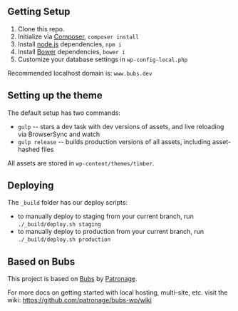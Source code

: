 ## Getting Setup

1. Clone this repo.
2. Initialize via [Composer](https://getcomposer.org/), `composer install`
3. Install [node.js](https://nodejs.org/) dependencies, `npm i`
4. Install [Bower](http://bower.io/) dependencies, `bower i`
5. Customize your database settings in `wp-config-local.php`

Recommended localhost domain is: `www.bubs.dev`

## Setting up the theme

The default setup has two commands:

* `gulp` -- stars a dev task with dev versions of assets, and live reloading via BrowserSync and watch
* `gulp release` -- builds production versions of all assets, including asset-hashed files

All assets are stored in `wp-content/themes/timber`.

## Deploying

The `_build` folder has our deploy scripts:

* to manually deploy to staging from your current branch, run `./_build/deploy.sh staging`
* to manually deploy to production from your current branch, run `./_build/deploy.sh production`

## Based on Bubs

This project is based on [Bubs](https://github.com/patronage/bubs-wp/) by [Patronage](http://www.patronage.org/studio).

For more docs on getting started with local hosting, multi-site, etc. visit the wiki:
https://github.com/patronage/bubs-wp/wiki
